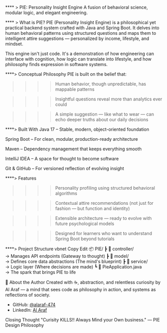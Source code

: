 **** > PIE: Personality Insight Engine
A fusion of behavioral science, modular logic, and elegant engineering.


**** > What is PIE?
PIE (Personality Insight Engine) is a philosophical yet practical backend system crafted with Java and Spring Boot. It delves into human behavioral patterns using structured questions and 
maps them to intelligent attire suggestions — personalized by income, lifestyle, and mindset.

This engine isn't just code. It's a demonstration of how engineering can interface with cognition, how logic can translate into lifestyle, and how philosophy finds expression in software systems.

****> Conceptual Philosophy
PIE is built on the belief that:

>>>> Human behavior, though unpredictable, has mappable patterns

>>>> Insightful questions reveal more than analytics ever could

>>>> A simple suggestion — like what to wear — can echo deeper truths about our daily decisions

****> Built With
Java 17 – Stable, modern, object-oriented foundation

Spring Boot – For clean, modular, production-ready architecture

Maven – Dependency management that keeps everything smooth

IntelliJ IDEA – A space for thought to become software

Git & GitHub – For versioned reflection of evolving insight

****> Features
>>>> Personality profiling using structured behavioral algorithms

>>>> Contextual attire recommendations (not just for fashion — but function and identity)

>>>> Extensible architecture — ready to evolve with future psychological models

>>>> Designed for learners who want to understand Spring Boot beyond tutorials

****> Project Structure
vbnet
Copy
Edit
📦 PIE/
 ┣ 📂 controller/      
 → Manages API endpoints (Gateway to thought)
 ┣ 📂 model/            
 → Defines core data abstractions (The mind's blueprint)
 ┣ 📂 service/         
 → Logic layer (Where decisions are made)
 ┗ 📜 PieApplication.java  
 → The spark that brings PIE to life

🧘 About the Author
Created with ☕, abstraction, and relentless curiosity by Al Araf — a mind that sees code as philosophy in action, and systems as reflections of society.

- GitHub: [@alaraf-474](https://github.com/alaraf-474)
- LinkedIn: [Al Araf](abdullah-al-araf-rishad-095403306) 

 Closing Thought
"Curisity KILLS!! Always Mind your Own business."
— PIE Design Philosophy

